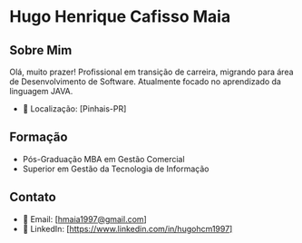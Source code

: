 
# Hugo Henrique Cafisso Maia


## Sobre Mim


Olá, muito prazer! Profissional em transição de carreira, migrando para área de Desenvolvimento de Software. Atualmente focado no aprendizado da linguagem JAVA.

- 📍 Localização: [Pinhais-PR]

## Formação

- Pós-Graduação MBA em Gestão Comercial
- Superior em Gestão da Tecnologia de Informação

## Contato
- 📧 Email: [hmaia1997@gmail.com]
- 💼 LinkedIn: [https://www.linkedin.com/in/hugohcm1997]




